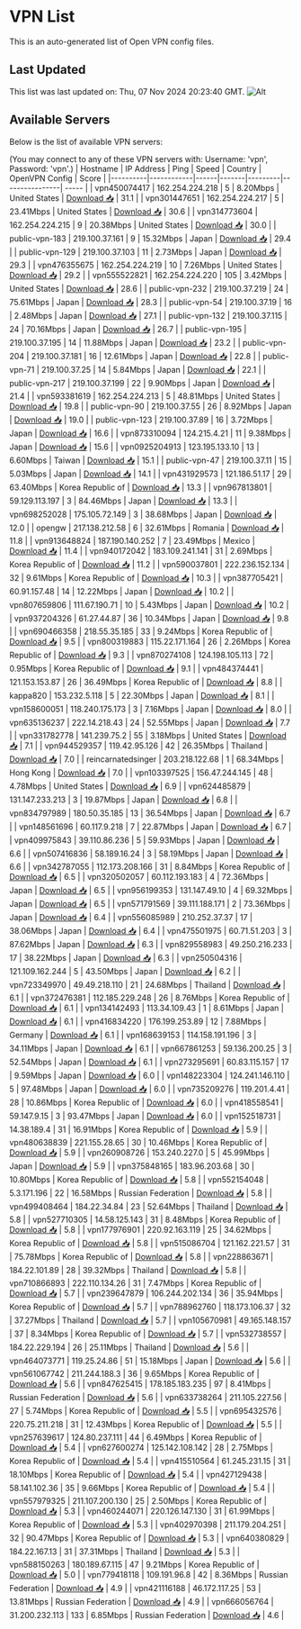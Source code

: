# VPN List

This is an auto-generated list of Open VPN config files.

## Last Updated

This list was last updated on: Thu, 07 Nov 2024 20:23:40 GMT.
![Alt](https://repobeats.axiom.co/api/embed/186b98318ef1479477931607c1ad7d823f12451f.svg "Repobeats analytics image")

## Available Servers

Below is the list of available VPN servers:

(You may connect to any of these VPN servers with: Username: 'vpn', Password: 'vpn'.)
| Hostname | IP Address | Ping | Speed | Country | OpenVPN Config | Score |
|----------|------------|------|-------|---------|----------------| ----- |
| vpn450074417 | 162.254.224.218 | 5 | 8.20Mbps | United States | [Download 📥](./configs/server_0_US.ovpn) | 31.1 |
| vpn301447651 | 162.254.224.217 | 5 | 23.41Mbps | United States | [Download 📥](./configs/server_1_US.ovpn) | 30.6 |
| vpn314773604 | 162.254.224.215 | 9 | 20.38Mbps | United States | [Download 📥](./configs/server_2_US.ovpn) | 30.0 |
| public-vpn-183 | 219.100.37.161 | 9 | 15.32Mbps | Japan | [Download 📥](./configs/server_3_JP.ovpn) | 29.4 |
| public-vpn-129 | 219.100.37.103 | 11 | 2.73Mbps | Japan | [Download 📥](./configs/server_4_JP.ovpn) | 29.3 |
| vpn476355675 | 162.254.224.219 | 10 | 7.26Mbps | United States | [Download 📥](./configs/server_5_US.ovpn) | 29.2 |
| vpn555522821 | 162.254.224.220 | 105 | 3.42Mbps | United States | [Download 📥](./configs/server_6_US.ovpn) | 28.6 |
| public-vpn-232 | 219.100.37.219 | 24 | 75.61Mbps | Japan | [Download 📥](./configs/server_7_JP.ovpn) | 28.3 |
| public-vpn-54 | 219.100.37.19 | 16 | 2.48Mbps | Japan | [Download 📥](./configs/server_8_JP.ovpn) | 27.1 |
| public-vpn-132 | 219.100.37.115 | 24 | 70.16Mbps | Japan | [Download 📥](./configs/server_9_JP.ovpn) | 26.7 |
| public-vpn-195 | 219.100.37.195 | 14 | 11.88Mbps | Japan | [Download 📥](./configs/server_10_JP.ovpn) | 23.2 |
| public-vpn-204 | 219.100.37.181 | 16 | 12.61Mbps | Japan | [Download 📥](./configs/server_11_JP.ovpn) | 22.8 |
| public-vpn-71 | 219.100.37.25 | 14 | 5.84Mbps | Japan | [Download 📥](./configs/server_12_JP.ovpn) | 22.1 |
| public-vpn-217 | 219.100.37.199 | 22 | 9.90Mbps | Japan | [Download 📥](./configs/server_13_JP.ovpn) | 21.4 |
| vpn593381619 | 162.254.224.213 | 5 | 48.81Mbps | United States | [Download 📥](./configs/server_14_US.ovpn) | 19.8 |
| public-vpn-90 | 219.100.37.55 | 26 | 8.92Mbps | Japan | [Download 📥](./configs/server_15_JP.ovpn) | 19.0 |
| public-vpn-123 | 219.100.37.89 | 16 | 3.72Mbps | Japan | [Download 📥](./configs/server_16_JP.ovpn) | 16.6 |
| vpn873310094 | 124.215.4.21 | 11 | 9.38Mbps | Japan | [Download 📥](./configs/server_17_JP.ovpn) | 15.6 |
| vpn0925204913 | 123.195.133.10 | 13 | 6.60Mbps | Taiwan | [Download 📥](./configs/server_18_TW.ovpn) | 15.1 |
| public-vpn-47 | 219.100.37.11 | 15 | 5.03Mbps | Japan | [Download 📥](./configs/server_19_JP.ovpn) | 14.1 |
| vpn431929573 | 121.186.51.17 | 29 | 63.40Mbps | Korea Republic of | [Download 📥](./configs/server_20_KR.ovpn) | 13.3 |
| vpn967813801 | 59.129.113.197 | 3 | 84.46Mbps | Japan | [Download 📥](./configs/server_21_JP.ovpn) | 13.3 |
| vpn698252028 | 175.105.72.149 | 3 | 38.68Mbps | Japan | [Download 📥](./configs/server_22_JP.ovpn) | 12.0 |
| opengw | 217.138.212.58 | 6 | 32.61Mbps | Romania | [Download 📥](./configs/server_23_RO.ovpn) | 11.8 |
| vpn913648824 | 187.190.140.252 | 7 | 23.49Mbps | Mexico | [Download 📥](./configs/server_24_MX.ovpn) | 11.4 |
| vpn940172042 | 183.109.241.141 | 31 | 2.69Mbps | Korea Republic of | [Download 📥](./configs/server_25_KR.ovpn) | 11.2 |
| vpn590037801 | 222.236.152.134 | 32 | 9.61Mbps | Korea Republic of | [Download 📥](./configs/server_26_KR.ovpn) | 10.3 |
| vpn387705421 | 60.91.157.48 | 14 | 12.22Mbps | Japan | [Download 📥](./configs/server_27_JP.ovpn) | 10.2 |
| vpn807659806 | 111.67.190.71 | 10 | 5.43Mbps | Japan | [Download 📥](./configs/server_28_JP.ovpn) | 10.2 |
| vpn937204326 | 61.27.44.87 | 36 | 10.34Mbps | Japan | [Download 📥](./configs/server_29_JP.ovpn) | 9.8 |
| vpn690466358 | 218.55.35.185 | 33 | 9.24Mbps | Korea Republic of | [Download 📥](./configs/server_30_KR.ovpn) | 9.5 |
| vpn800319883 | 115.22.171.164 | 26 | 2.26Mbps | Korea Republic of | [Download 📥](./configs/server_31_KR.ovpn) | 9.3 |
| vpn870274108 | 124.198.105.113 | 72 | 0.95Mbps | Korea Republic of | [Download 📥](./configs/server_32_KR.ovpn) | 9.1 |
| vpn484374441 | 121.153.153.87 | 26 | 36.49Mbps | Korea Republic of | [Download 📥](./configs/server_33_KR.ovpn) | 8.8 |
| kappa820 | 153.232.5.118 | 5 | 22.30Mbps | Japan | [Download 📥](./configs/server_34_JP.ovpn) | 8.1 |
| vpn158600051 | 118.240.175.173 | 3 | 7.16Mbps | Japan | [Download 📥](./configs/server_35_JP.ovpn) | 8.0 |
| vpn635136237 | 222.14.218.43 | 24 | 52.55Mbps | Japan | [Download 📥](./configs/server_36_JP.ovpn) | 7.7 |
| vpn331782778 | 141.239.75.2 | 55 | 3.18Mbps | United States | [Download 📥](./configs/server_37_US.ovpn) | 7.1 |
| vpn944529357 | 119.42.95.126 | 42 | 26.35Mbps | Thailand | [Download 📥](./configs/server_38_TH.ovpn) | 7.0 |
| reincarnatedsinger | 203.218.122.68 | 1 | 68.34Mbps | Hong Kong | [Download 📥](./configs/server_39_HK.ovpn) | 7.0 |
| vpn103397525 | 156.47.244.145 | 48 | 4.78Mbps | United States | [Download 📥](./configs/server_40_US.ovpn) | 6.9 |
| vpn624485879 | 131.147.233.213 | 3 | 19.87Mbps | Japan | [Download 📥](./configs/server_41_JP.ovpn) | 6.8 |
| vpn834797989 | 180.50.35.185 | 13 | 36.54Mbps | Japan | [Download 📥](./configs/server_42_JP.ovpn) | 6.7 |
| vpn148561696 | 60.117.9.218 | 7 | 22.87Mbps | Japan | [Download 📥](./configs/server_43_JP.ovpn) | 6.7 |
| vpn409975843 | 39.110.86.236 | 5 | 59.93Mbps | Japan | [Download 📥](./configs/server_44_JP.ovpn) | 6.6 |
| vpn507416836 | 58.189.16.24 | 3 | 58.19Mbps | Japan | [Download 📥](./configs/server_45_JP.ovpn) | 6.6 |
| vpn342787055 | 112.173.208.166 | 31 | 8.84Mbps | Korea Republic of | [Download 📥](./configs/server_46_KR.ovpn) | 6.5 |
| vpn320502057 | 60.112.193.183 | 4 | 72.36Mbps | Japan | [Download 📥](./configs/server_47_JP.ovpn) | 6.5 |
| vpn956199353 | 131.147.49.10 | 4 | 69.32Mbps | Japan | [Download 📥](./configs/server_48_JP.ovpn) | 6.5 |
| vpn571791569 | 39.111.188.171 | 2 | 73.36Mbps | Japan | [Download 📥](./configs/server_49_JP.ovpn) | 6.4 |
| vpn556085989 | 210.252.37.37 | 17 | 38.06Mbps | Japan | [Download 📥](./configs/server_50_JP.ovpn) | 6.4 |
| vpn475501975 | 60.71.51.203 | 3 | 87.62Mbps | Japan | [Download 📥](./configs/server_51_JP.ovpn) | 6.3 |
| vpn829558983 | 49.250.216.233 | 17 | 38.22Mbps | Japan | [Download 📥](./configs/server_52_JP.ovpn) | 6.3 |
| vpn250504316 | 121.109.162.244 | 5 | 43.50Mbps | Japan | [Download 📥](./configs/server_53_JP.ovpn) | 6.2 |
| vpn723349970 | 49.49.218.110 | 21 | 24.68Mbps | Thailand | [Download 📥](./configs/server_54_TH.ovpn) | 6.1 |
| vpn372476381 | 112.185.229.248 | 26 | 8.76Mbps | Korea Republic of | [Download 📥](./configs/server_55_KR.ovpn) | 6.1 |
| vpn134142493 | 113.34.109.43 | 1 | 8.61Mbps | Japan | [Download 📥](./configs/server_56_JP.ovpn) | 6.1 |
| vpn416834220 | 176.199.253.89 | 12 | 7.88Mbps | Germany | [Download 📥](./configs/server_57_DE.ovpn) | 6.1 |
| vpn168639153 | 114.158.191.196 | 3 | 34.11Mbps | Japan | [Download 📥](./configs/server_58_JP.ovpn) | 6.1 |
| vpn667861253 | 59.136.200.25 | 3 | 52.54Mbps | Japan | [Download 📥](./configs/server_59_JP.ovpn) | 6.1 |
| vpn273295691 | 60.83.115.157 | 17 | 9.59Mbps | Japan | [Download 📥](./configs/server_60_JP.ovpn) | 6.0 |
| vpn148223304 | 124.241.146.110 | 5 | 97.48Mbps | Japan | [Download 📥](./configs/server_61_JP.ovpn) | 6.0 |
| vpn735209276 | 119.201.4.41 | 28 | 10.86Mbps | Korea Republic of | [Download 📥](./configs/server_62_KR.ovpn) | 6.0 |
| vpn418558541 | 59.147.9.15 | 3 | 93.47Mbps | Japan | [Download 📥](./configs/server_63_JP.ovpn) | 6.0 |
| vpn152518731 | 14.38.189.4 | 31 | 16.91Mbps | Korea Republic of | [Download 📥](./configs/server_64_KR.ovpn) | 5.9 |
| vpn480638839 | 221.155.28.65 | 30 | 10.46Mbps | Korea Republic of | [Download 📥](./configs/server_65_KR.ovpn) | 5.9 |
| vpn260908726 | 153.240.227.0 | 5 | 45.99Mbps | Japan | [Download 📥](./configs/server_66_JP.ovpn) | 5.9 |
| vpn375848165 | 183.96.203.68 | 30 | 10.80Mbps | Korea Republic of | [Download 📥](./configs/server_67_KR.ovpn) | 5.8 |
| vpn552154048 | 5.3.171.196 | 22 | 16.58Mbps | Russian Federation | [Download 📥](./configs/server_68_RU.ovpn) | 5.8 |
| vpn499408464 | 184.22.34.84 | 23 | 52.64Mbps | Thailand | [Download 📥](./configs/server_69_TH.ovpn) | 5.8 |
| vpn527710305 | 14.58.125.143 | 31 | 8.48Mbps | Korea Republic of | [Download 📥](./configs/server_70_KR.ovpn) | 5.8 |
| vpn177976901 | 220.92.163.119 | 25 | 34.62Mbps | Korea Republic of | [Download 📥](./configs/server_71_KR.ovpn) | 5.8 |
| vpn515086704 | 121.162.221.57 | 31 | 75.78Mbps | Korea Republic of | [Download 📥](./configs/server_72_KR.ovpn) | 5.8 |
| vpn228863671 | 184.22.101.89 | 28 | 39.32Mbps | Thailand | [Download 📥](./configs/server_73_TH.ovpn) | 5.8 |
| vpn710866893 | 222.110.134.26 | 31 | 7.47Mbps | Korea Republic of | [Download 📥](./configs/server_74_KR.ovpn) | 5.7 |
| vpn239647879 | 106.244.202.134 | 36 | 35.94Mbps | Korea Republic of | [Download 📥](./configs/server_75_KR.ovpn) | 5.7 |
| vpn788962760 | 118.173.106.37 | 32 | 37.27Mbps | Thailand | [Download 📥](./configs/server_76_TH.ovpn) | 5.7 |
| vpn105670981 | 49.165.148.157 | 37 | 8.34Mbps | Korea Republic of | [Download 📥](./configs/server_77_KR.ovpn) | 5.7 |
| vpn532738557 | 184.22.229.194 | 26 | 25.11Mbps | Thailand | [Download 📥](./configs/server_78_TH.ovpn) | 5.6 |
| vpn464073771 | 119.25.24.86 | 51 | 15.18Mbps | Japan | [Download 📥](./configs/server_79_JP.ovpn) | 5.6 |
| vpn561067742 | 211.244.188.3 | 36 | 9.65Mbps | Korea Republic of | [Download 📥](./configs/server_80_KR.ovpn) | 5.6 |
| vpn847625415 | 178.185.183.235 | 97 | 8.41Mbps | Russian Federation | [Download 📥](./configs/server_81_RU.ovpn) | 5.6 |
| vpn633738264 | 211.105.227.56 | 27 | 5.74Mbps | Korea Republic of | [Download 📥](./configs/server_82_KR.ovpn) | 5.5 |
| vpn695432576 | 220.75.211.218 | 31 | 12.43Mbps | Korea Republic of | [Download 📥](./configs/server_83_KR.ovpn) | 5.5 |
| vpn257639617 | 124.80.237.111 | 44 | 6.49Mbps | Korea Republic of | [Download 📥](./configs/server_84_KR.ovpn) | 5.4 |
| vpn627600274 | 125.142.108.142 | 28 | 2.75Mbps | Korea Republic of | [Download 📥](./configs/server_85_KR.ovpn) | 5.4 |
| vpn415510564 | 61.245.231.15 | 31 | 18.10Mbps | Korea Republic of | [Download 📥](./configs/server_86_KR.ovpn) | 5.4 |
| vpn427129438 | 58.141.102.36 | 35 | 9.66Mbps | Korea Republic of | [Download 📥](./configs/server_87_KR.ovpn) | 5.4 |
| vpn557979325 | 211.107.200.130 | 25 | 2.50Mbps | Korea Republic of | [Download 📥](./configs/server_88_KR.ovpn) | 5.3 |
| vpn460244071 | 220.126.147.130 | 31 | 61.99Mbps | Korea Republic of | [Download 📥](./configs/server_89_KR.ovpn) | 5.3 |
| vpn402970398 | 211.179.204.251 | 32 | 90.47Mbps | Korea Republic of | [Download 📥](./configs/server_90_KR.ovpn) | 5.3 |
| vpn640380829 | 184.22.167.13 | 31 | 37.31Mbps | Thailand | [Download 📥](./configs/server_91_TH.ovpn) | 5.3 |
| vpn588150263 | 180.189.67.115 | 47 | 9.21Mbps | Korea Republic of | [Download 📥](./configs/server_92_KR.ovpn) | 5.0 |
| vpn779418118 | 109.191.96.8 | 42 | 8.36Mbps | Russian Federation | [Download 📥](./configs/server_93_RU.ovpn) | 4.9 |
| vpn421116188 | 46.172.117.25 | 53 | 13.81Mbps | Russian Federation | [Download 📥](./configs/server_94_RU.ovpn) | 4.9 |
| vpn666056764 | 31.200.232.113 | 133 | 6.85Mbps | Russian Federation | [Download 📥](./configs/server_95_RU.ovpn) | 4.6 |
